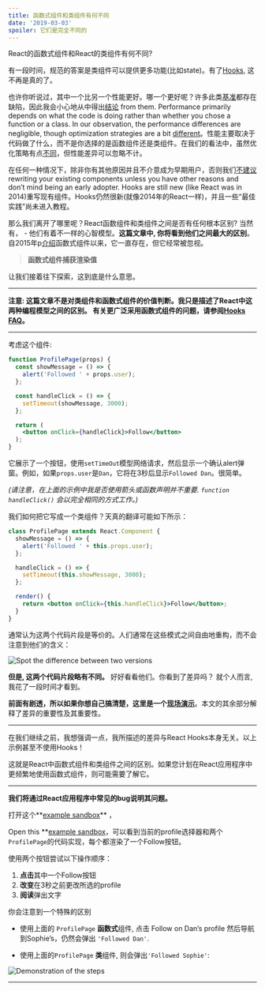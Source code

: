 ```yaml
---
title: 函数式组件和类组件有何不同
date: '2019-03-03'
spoiler: 它们是完全不同的
---
```


React的函数式组件和React的类组件有何不同?

有一段时间，规范的答案是类组件可以提供更多功能(比如state)。有了[Hooks](https://reactjs.org/docs/hooks-intro.html), 这不再是真的了。

也许你听说过，其中一个比另一个性能更好。哪一个更好呢？许多此类[基准](https://medium.com/@dan_abramov/this-benchmark-is-indeed-flawed-c3d6b5b6f97f?source=your_stories_page---------------------------)都存在缺陷，因此我会小心地从中得出[结论](https://github.com/ryardley/hooks-perf-issues/pull/2) from them. Performance primarily depends on what the code is doing rather than whether you chose a function or a class. In our observation, the performance differences are negligible, though optimization strategies are a bit [different](https://reactjs.org/docs/hooks-faq.html#are-hooks-slow-because-of-creating-functions-in-render)。性能主要取决于代码做了什么，而不是你选择的是函数组件还是类组件。在我们的看法中，虽然优化策略有点[不同](https://reactjs.org/docs/hooks-faq.html#are-hooks-slow-because-of-creating-functions-in-render)，但性能差异可以忽略不计。

在任何一种情况下，除非你有其他原因并且不介意成为早期用户，否则我们[不建议](https://reactjs.org/docs/hooks-faq.html#should-i-use-hooks-classes-or-a-mix-of-both) rewriting your existing components unless you have other reasons and don’t mind being an early adopter. Hooks are still new (like React was in 2014)重写现有组件。Hooks仍然很新(就像2014年的React一样)，并且一些“最佳实践”尚未进入教程。

那么我们离开了哪里呢？React函数组件和类组件之间是否有任何根本区别? 当然有， - 他们有着不一样的心智模型。**这篇文章中, 你将看到他们之间最大的区别**。自2015年p[介绍](https://reactjs.org/blog/2015/09/10/react-v0.14-rc1.html#stateless-function-components)函数式组件以来，它一直存在，但它经常被忽视。

>**函数式组件捕获渲染值**

让我们接着往下探索，这到底是什么意思。

---

**注意: 这篇文章不是对类组件和函数式组件的价值判断。我只是描述了React中这两种编程模型之间的区别。 有关更广泛采用函数式组件的问题，请参阅[Hooks FAQ](https://reactjs.org/docs/hooks-faq.html#adoption-strategy)。**

---

考虑这个组件:

```jsx
function ProfilePage(props) {
  const showMessage = () => {
    alert('Followed ' + props.user);
  };

  const handleClick = () => {
    setTimeout(showMessage, 3000);
  };

  return (
    <button onClick={handleClick}>Follow</button>
  );
}
```

它展示了一个按钮，使用`setTimeOut`模型网络请求，然后显示一个确认alert弹窗。例如，如果`props.user`是`Dan`，它将在3秒后显示`Followed Dan`。很简单。

*(请注意，在上面的示例中我是否使用箭头或函数声明并不重要. `function handleClick()` 会以完全相同的方式工作。)*


我们如何把它写成一个类组件？天真的翻译可能如下所示：

```jsx
class ProfilePage extends React.Component {
  showMessage = () => {
    alert('Followed ' + this.props.user);
  };

  handleClick = () => {
    setTimeout(this.showMessage, 3000);
  };

  render() {
    return <button onClick={this.handleClick}>Follow</button>;
  }
}
```

通常认为这两个代码片段是等价的。人们通常在这些模式之间自由地重构，而不会注意到他们的含义：

![Spot the difference between two versions](./wtf.gif)

**但是, 这两个代码片段略有不同。** 好好看看他们。你看到了差异吗？ 就个人而言, 我花了一段时间才看到。

**前面有剧透，所以如果你想自己搞清楚，这里是一个[现场演示](https://codesandbox.io/s/pjqnl16lm7)**。本文的其余部分解释了差异的重要性及其重要性。

---

在我们继续之前，我想强调一点，我所描述的差异与React Hooks本身无关。以上示例甚至不使用Hooks！

这就是React中函数式组件和类组件之间的区别。如果您计划在React应用程序中更频繁地使用函数式组件，则可能需要了解它。

---

**我们将通过React应用程序中常见的bug说明其问题。**

打开这个**[example sandbox](https://codesandbox.io/s/pjqnl16lm7)** ，

Open this **[example sandbox](https://codesandbox.io/s/pjqnl16lm7)，可以看到当前的profile选择器和两个`ProfilePage`的代码实现，每个都渲染了一个Follow按钮。

使用两个按钮尝试以下操作顺序：

1. **点击**其中一个Follow按钮
2. **改变**在3秒之前更改所选的profile
3. **阅读**弹出文字

你会注意到一个特殊的区别

* 使用上面的 `ProfilePage` **函数式**组件, 点击 Follow on Dan’s profile 然后导航到Sophie’s，仍然会弹出 `'Followed Dan'`.

* 使用上面的`ProfilePage` **类**组件, 则会弹出`'Followed Sophie'`:

![Demonstration of the steps](./bug.gif)

---

